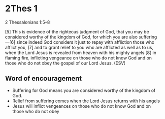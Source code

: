 # 2Thes 1
2 Thessalonians 1:5–8

[5] This is evidence of the righteous judgment of God, that you may be considered worthy of the kingdom of God, for which you are also suffering—[6] since indeed God considers it just to repay with affliction those who afflict you, [7] and to grant relief to you who are afflicted as well as to us, when the Lord Jesus is revealed from heaven with his mighty angels [8] in flaming fire, inflicting vengeance on those who do not know God and on those who do not obey the gospel of our Lord Jesus. (ESV)

## Word of encouragement
- Suffering for God means you are considered worthy of the kingdom of God.
- Relief from suffering comes when the Lord Jesus returns with his angels
- Jesus will inflict vengeances on those who do not know God and on those who do not obey
